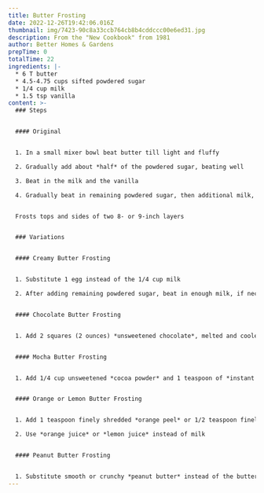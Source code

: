 ```yaml
---
title: Butter Frosting
date: 2022-12-26T19:42:06.016Z
thumbnail: img/7423-90c8a33ccb764cb8b4cddccc00e6ed31.jpg
description: From the "New Cookbook" from 1981
author: Better Homes & Gardens
prepTime: 0
totalTime: 22
ingredients: |-
  * 6﻿ T butter
  * 4﻿.5-4.75 cups sifted powdered sugar
  * 1﻿/4 cup milk
  * 1﻿.5 tsp vanilla
content: >-
  ### S﻿teps


  #### O﻿riginal


  1. I﻿n a small mixer bowl beat butter till light and fluffy

  2. G﻿radually add about *half* of the powdered sugar, beating well

  3. B﻿eat in the milk and the vanilla

  4. G﻿radually beat in remaining powdered sugar, then additional milk, if necessary, to make frosting of spreading consistency


  F﻿rosts tops and sides of two 8- or 9-inch layers


  ### V﻿ariations


  #### C﻿reamy Butter Frosting


  1. S﻿ubstitute 1 egg instead of the 1/4 cup milk

  2. A﻿fter adding remaining powdered sugar, beat in enough milk, if necessary, to make frosting of spreading consistency


  #### C﻿hocolate Butter Frosting


  1. A﻿dd 2 squares (2 ounces) *unsweetened chocolate*, melted and cooled, with the vanilla


  #### M﻿ocha Butter Frosting


  1. A﻿dd 1/4 cup unsweetened *cocoa powder* and 1 teaspoon of *instant coffee crystals* to the butter


  #### O﻿range or Lemon Butter Frosting


  1. A﻿dd 1 teaspoon finely shredded *orange peel* or 1/2 teaspoon finely shredded *lemon peel* with vanilla

  2. U﻿se *orange juice* or *lemon juice* instead of milk


  #### P﻿eanut Butter Frosting


  1. S﻿ubstitute smooth or crunchy *peanut butter* instead of the butter, and add additional milk, if necessary, to make frosting of spreading consistency
---
```

